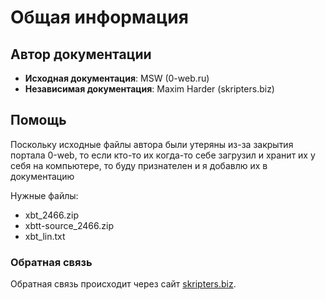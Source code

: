 # Общая информация

## Автор документации
- **Исходная документация**: MSW (0-web.ru)
- **Независимая документация**: Maxim Harder (skripters.biz)

## Помощь
Поскольку исходные файлы автора были утеряны из-за закрытия портала 0-web, то если кто-то их когда-то себе загрузил и хранит их у себя на компьютере, то буду признателен и я добавлю их в документацию

Нужные файлы:
- xbt_2466.zip
- xbtt-source_2466.zip
- xbt_lin.txt

### Обратная связь
Обратная связь происходит через сайт [skripters.biz](https://skripters.biz/forum/misc/contact).
